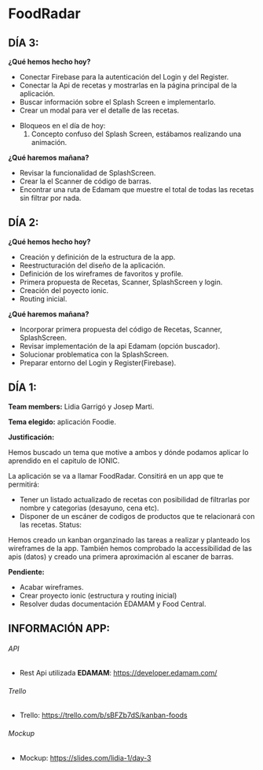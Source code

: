 # FoodRadar

## DÍA 3:

**¿Qué hemos hecho hoy?**
* Conectar Firebase para la autenticación del Login y del Register.
* Conectar la Api de recetas y mostrarlas en la página principal de la aplicación.
* Buscar información sobre el Splash Screen e implementarlo. 
* Crear un modal para ver el detalle de las recetas.
- Bloqueos en el día de hoy:
    1. Concepto confuso del Splash Screen, estábamos realizando una animación.

**¿Qué haremos mañana?**
* Revisar la funcionalidad de SplashScreen.
* Crear la el Scanner de código de barras. 
* Encontrar una ruta de Edamam que muestre el total de todas las recetas sin filtrar por nada.

## DÍA 2:

**¿Qué hemos hecho hoy?**
* Creación y definición de la estructura de la app.
* Reestructuración del diseño de la aplicación.
* Definición de los wireframes de favoritos y profile.
* Primera propuesta de Recetas, Scanner, SplashScreen y login.
* Creación del poyecto ionic.
* Routing inicial.

**¿Qué haremos mañana?**
* Incorporar primera propuesta del código de Recetas, Scanner, SplashScreen.
* Revisar implementación de la api Edamam (opción buscador).
* Solucionar problematica con la SplashScreen.
* Preparar entorno del Login y Register(Firebase).

## DÍA 1:

**Team members:** Lidia Garrigó y Josep Marti.

**Tema elegido:** aplicación Foodie.

**Justificación:**

Hemos buscado un tema que motive a ambos y dónde podamos aplicar lo aprendido en el capitulo de IONIC.

La aplicación se va a llamar FoodRadar. Consitirá en un app que te permitirá:

* Tener un listado actualizado de recetas con posibilidad de filtrarlas por nombre y categorias (desayuno, cena etc).
* Disponer de un escáner de codigos de productos que te relacionará con las recetas.
Status:

Hemos creado un kanban organzinado las tareas a realizar y planteado los wireframes de la app. También hemos comprobado la accessibilidad de las apis (datos) y creado una primera aproximación al escaner de barras.

**Pendiente:**

* Acabar wireframes.
* Crear proyecto ionic (estructura y routing inicial)
* Resolver dudas documentación EDAMAM y Food Central.

## INFORMACIÓN APP:

###### API
* Rest Api utilizada **EDAMAM**: https://developer.edamam.com/

###### Trello
* Trello: https://trello.com/b/sBFZb7dS/kanban-foods

###### Mockup
* Mockup: https://slides.com/lidia-1/day-3